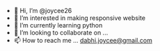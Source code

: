 - 👋 Hi, I’m @joycee26
- 👀 I’m interested in making responsive website
- 🌱 I’m currently learning python
- 💞️ I’m looking to collaborate on ...
- 📫 How to reach me ...
dabhi.joycee@gmail.com
<!---
joycee26/joycee26 is a ✨ special ✨ repository because its `README.md` (this file) appears on your GitHub profile.
You can click the Preview link to take a look at your changes.
--->

